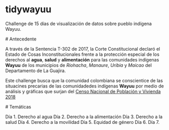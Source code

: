 # tidywayuu
Challenge de 15 días de visualización de datos sobre pueblo indígena Wayuu. 


# Antecedente 

A través de la Sentencia T-302 de 2017, la Corte Constitucional declaró el Estado de Cosas Inconstitucionales frente a la protección especial de los derechos al **agua**, **salud** y **alimentación** para las comunidades indígenas **Wayuu** de los municipios de _Riohacha_, _Manaure_, _Uribia_ y _Maicao_ del Departamento de La Guajira.

Este challenge busca que la comunidad colombiana se conscientice de las situacines precarias de las comunidadedes indígenas **Wayuu** por medio de análisis y gráficas que surjan del [Censo Nacional de Población y Vivienda 2018](https://www.dane.gov.co/index.php/estadisticas-por-tema/demografia-y-poblacion/censo-nacional-de-poblacion-y-vivenda-2018)

# Temáticas

Día 1. Derecho al agua
Día 2. Derecho a la alimentación
Día 3. Derecho a la salud
Día 4. Derecho a la movilidad
Día 5. Equidad de género
Día 6. 
Día 7. 
